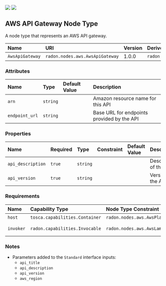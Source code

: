 ![](https://img.shields.io/badge/Status:-RELEASED-green)
![](https://img.shields.io/badge/%20-DEPLOYABLE-blueviolet)

## AWS API Gateway Node Type

A node type that represents an AWS API gateway.

| Name | URI | Version | Derived From |
|:---- |:--- |:------- |:------------ |
| `AwsApiGateway` | `radon.nodes.aws.AwsApiGateway` | 1.0.0 | `radon.nodes.abstract.ApiGateway` |

### Attributes

| Name | Type | Default Value | Description |
|:---- |:---- |:------------- |:----------- |
| `arn` | `string` |   | Amazon resource name for this API |
| `endpoint_url` | `string` |   | Base URL for endpoints provided by the API |

### Properties

| Name | Required | Type | Constraint | Default Value | Description |
|:---- |:-------- |:---- |:---------- |:------------- |:----------- |
| `api_description` | `true` | `string` |   |   | Description of the API |
| `api_version` | `true` | `string` |   |   | Version of the API |

### Requirements

| Name | Capability Type | Node Type Constraint | Relationship Type | Occurrences |
|:---- |:--------------- |:-------------------- |:----------------- |:------------|
| `host` | `tosca.capabilities.Container` | `radon.nodes.aws.AwsPlatform` | `tosca.relationships.HostedOn` | [1, 1] |
| `invoker` | `radon.capabilities.Invocable` | `radon.nodes.aws.AwsLambdaFunction` | `radon.relationships.aws.AwsApiGatewayTriggers` | [0, UNBOUNDED] |

### Notes

* Parameters added to the `Standard` interface inputs:
    * `api_title`
    * `api_description`
    * `api_version`
    * `aws_region`
